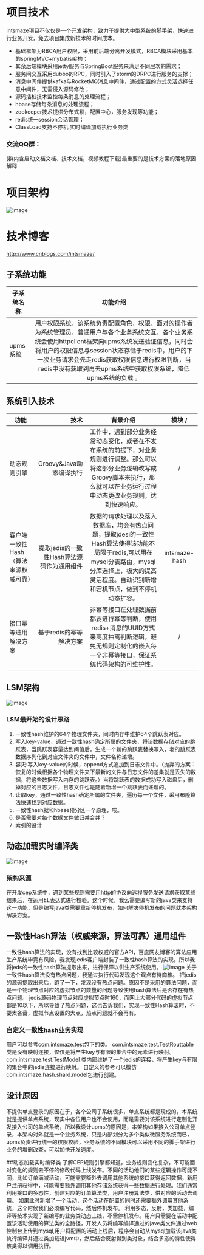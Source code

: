 # 项目技术
intsmaze项目不仅仅是一个开发架构，致力于提供大中型系统的脚手架，快速进行业务开发，免去项目集成新技术的时间成本。<br> 
* 基础框架为RBCA用户权限，采用前后端分离开发模式，RBCA模块采用基本的springMVC+mybatis架构；
* 其余后端模块采用jetty服务与SpringBoot服务来满足不同层次的需求；
* 服务间交互采用dubbo的RPC，同时引入了storm的DRPC进行服务的支撑；
* 消息中间件提供kafka与RocketMQ消息中间件，通过配置的方式灵活选择任意中间件，无需侵入源码修改； 
* 源码插桩技术监控每条消息的处理流程；
* hbase存储每条消息的处理流程；
* zookeeper技术提供分布式锁，配置中心，服务发现等功能；
* redis统一session会话管理；
* ClassLoad支持不停机,实时编译加载执行业务类

### 交流QQ群：
(群内含启动文档文档、技术文档，视频教程下载)最重要的是技术方案的落地原因解释
# 项目架构
![image](https://github.com/intsmaze/intsmaze/raw/master/image/intsmaze1.png)
# 技术博客
http://www.cnblogs.com/intsmaze/

## 子系统功能
| 子系统名称        |   功能介绍  |
| --------  | :----: |
| upms系统        |用户权限系统，该系统负责配置角色，权限，面对的操作者为系统管理员，普通用户与各个业务系统交互，各个业务系统会使用httpclient框架向upms系统发送验证信息，同时会将用户的权限信息与session状态存储于redis中，用户的下一次业务请求会先走redis获取权限信息进行权限判断，当redis中没有获取到再去upms系统中获取权限系统，降低upms系统的负载 。   |

## 系统引入技术

| 功能        | 技术    |  背景介绍  | 模块 /
| --------   | -----:   | :----: |  :----: |
| 动态规则引擎        | Groovy&Java动态编译执行     |工作中，遇到部分业务经常动态变化，或者在不发布系统的前提下，对业务规则进行调整。那么可以将这部分业务逻辑改写成Groovy脚本来执行，那么就可以在业务运行过程中动态更改业务规则，达到快速响应。    | /
| 客户端一致性Hash（算法来源权威可靠）        | 提取jedis的一致性Hash算法源码作为通用组件     |数据的请求处理以及落入数据库，均会有热点问题，提取jdesi的一致性Hash算法使得该功能不局限于redis,可以用在mysql分表路由，mysql分库选择上，极大的提高灵活程度。自动识别新增和宕机节点，做到不停机动态扩容。   | intsmaze-hash 
| 接口幂等通用解决方案        | 基于redis的幂等解决方案     |非幂等接口在处理数据前都要进行幂等判断，使用redis+消息的UUID方式来高度抽离判断逻辑，避免无规则定制化的嵌入每一个非幂等接口，保证系统代码架构的可维护性。   | /


## LSM架构
![image](https://github.com/intsmaze/intsmaze/raw/master/image/lsm.png)
### LSM最开始的设计思路
1. 一致性hash维护的64个物理文件夹，同时内存中维护64个跳跃表对应。
2. 写入key-value，通过一致性hash确定所属的文件夹，将该数据存储对应的跳跃表，当跳跃表容量达到阈值后，生成一个新的跳跃表替换写入，老的跳跃表数据序列化到对应文件夹的文件中，文件名称递增。
3. 容灾:写入key-value的时候，append方式追加到日志文件中。（抛弃的方案：恢复的时候根据各个物理文件夹下最新的文件与日志文件的差集就是丢失的数据，将这些数据写入内存的跳跃表。）当将跳跃表的数据成功写入磁盘后，删掉对应的日志文件，日志文件也是随着新增一个跳跃表而递增的。
4. 读取key，通过一致性hash确定所属的文件夹，遍历每一个文件，采用布隆算法快速找到对应数据。
5. 一致性hash就和hbase预分区一个原理，哎。
6. 是否需要对每个数据文件做归并合并？
7. 索引的设计

## 动态加载实时编译类
![image](https://github.com/intsmaze/intsmaze/raw/master/image/classload.png)
### 架构来源
在开发cep系统中，遇到某些规则需要用http的协议向远程服务发送请求获取某些结果后，在运用EL表达式进行校验。这个时候，我么需要编写新的java类来支持这一功能，但是编写java类需要重新停机发布，如何解决停机发布的问题就本架构解决方案。 


## 一致性Hash算法（权威来源，算法可靠）通用组件
一致性hash算法的实现，没有找到比较权威的官方API，百度网友博客的算法应用生产系统毕竟有风险，我发现jedis客户端封装了一致性hash算法的实现。所以我将jeds的一致性hash算法提取出来，进行保障以供生产系统使用。
![image](https://github.com/intsmaze/intsmaze/raw/master/image/hash.png)
关于一致性hash算法没有热点问题，我通过执行代码发现这个观点有待商榷。
把jedis的源码提取出来后，跑了一下，发现没有热点问题。原因不是采用的算法问题，而是一个物理节点对应的虚拟节点的数量的问题导致使用hash算法后是否存在有热点问题。
jedis源码物理节点对应虚拟节点时160，而网上大部分代码的虚拟节点都是10以下，所以导致了热点问题，这也告诉我们，实现一致性Hash算法时，不要太吝啬，虚拟节点设置的大点，热点问题就不会再有。

### 自定义一致性hash业务实现
用户可以参考com.intsmaze.test包下的类。
com.intsmaze.test.TestRouttable 类是没有映射连接，仅仅是将产生key与有限的集合中的元素进行映射。
com.intsmaze.test.TestModel 类内部维护了一个jedis的连接，将产生key与有限的集合中的jedis连接进行映射。
自定义的参考可以模仿com.intsmaze.hash.shard.model包进行创建。

## 设计原因
不提供单点登录的原因在于，各个公司子系统很多，单点系统都是现成的，本系统就是提供单点系统，现实中各位用户也不会使用，而是需要对该系统进行定制化开发接入公司的单点系统，所以我设计upms的原因是，本架构如果接入公司单点登录，本架构对外就是一个业务系统，只是内部划分为多个类似微服务系统而已，upms负责进行统一的权限校验，业务系统的不同模块可以采用不同的脚手架进行业务的增删改查，可以加快开发速度。

##动态加载实时编译类
了解CEP规则引擎都知道，业务规则变化复杂，不可能面对变化的规则去不停的修改代码上线发布。不同的活动他们的某些逻辑操作可能不同，比如订单满减活动，可能需要额外去调用其他系统的接口获得返回数据，新用户注册获得中，可能需要额外调用其他存储系统获得一些数据进行处理。我们通常利用接口的多态性，创建对应的订单算法类，用户注册算法类，供对应的活动去调用。
如果此时新增了一个活动，这个活动在配置的同时还需要额外调用其他系统，这个时候我们必须编写代码，然后停机发布。
利用多态，反射，类加载，编译等技术实现了新编写的业务类动态上线，不需停机发布。用户只需要在活动中配置该活动使用的算法类的全路径，开发人员将编写编译通过的jave类文件通过web控制台上传到mysql,用户将配置的活动上线后，程序会自动从mysql加载该java类执行编译并通过类加载进jvm中，然后结合反射得到类对象，结合多态的特性使得该类得以调用执行。
